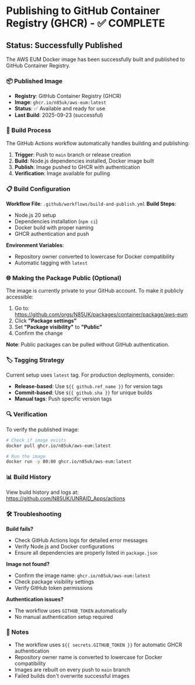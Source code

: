 # Publishing to GitHub Container Registry (GHCR) - ✅ COMPLETE

## Status: Successfully Published

The AWS EUM Docker image has been successfully built and published to GitHub Container Registry.

### 📦 Published Image

- **Registry**: GitHub Container Registry (GHCR)
- **Image**: `ghcr.io/n85uk/aws-eum:latest`
- **Status**: ✅ Available and ready for use
- **Last Build**: 2025-09-23 (successful)

### 🔄 Build Process

The GitHub Actions workflow automatically handles building and publishing:

1. **Trigger**: Push to `main` branch or release creation
2. **Build**: Node.js dependencies installed, Docker image built
3. **Publish**: Image pushed to GHCR with authentication
4. **Verification**: Image available for pulling

### 📋 Build Configuration

**Workflow File**: `.github/workflows/build-and-publish.yml`
**Build Steps**:

- Node.js 20 setup
- Dependencies installation (`npm ci`)
- Docker build with proper naming
- GHCR authentication and push

**Environment Variables**:

- Repository owner converted to lowercase for Docker compatibility
- Automatic tagging with `latest`

### 🌐 Making the Package Public (Optional)

The image is currently private to your GitHub account. To make it publicly accessible:

1. Go to: <https://github.com/orgs/N85UK/packages/container/package/aws-eum>
2. Click **"Package settings"**
3. Set **"Package visibility"** to **"Public"**
4. Confirm the change

**Note**: Public packages can be pulled without GitHub authentication.

### 🏷️ Tagging Strategy

Current setup uses `latest` tag. For production deployments, consider:

- **Release-based**: Use `${{ github.ref_name }}` for version tags
- **Commit-based**: Use `${{ github.sha }}` for unique builds
- **Manual tags**: Push specific version tags

### 🔍 Verification

To verify the published image:

```bash
# Check if image exists
docker pull ghcr.io/n85uk/aws-eum:latest

# Run the image
docker run -p 80:80 ghcr.io/n85uk/aws-eum:latest
```

### 📊 Build History

View build history and logs at:
<https://github.com/N85UK/UNRAID_Apps/actions>

### 🛠️ Troubleshooting

**Build fails?**

- Check GitHub Actions logs for detailed error messages
- Verify Node.js and Docker configurations
- Ensure all dependencies are properly listed in `package.json`

**Image not found?**

- Confirm the image name: `ghcr.io/n85uk/aws-eum:latest`
- Check package visibility settings
- Verify GitHub token permissions

**Authentication issues?**

- The workflow uses `GITHUB_TOKEN` automatically
- No manual authentication setup required

### 📝 Notes

- The workflow uses `${{ secrets.GITHUB_TOKEN }}` for automatic GHCR authentication
- Repository owner name is converted to lowercase for Docker compatibility
- Images are rebuilt on every push to `main` branch
- Failed builds don't overwrite successful images
